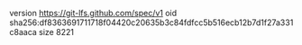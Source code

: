 version https://git-lfs.github.com/spec/v1
oid sha256:df8363691711718f04420c20635b3c84fdfcc5b516ecb12b7d1f27a331c8aaca
size 8221
